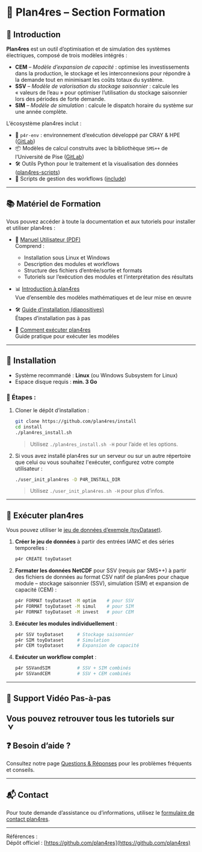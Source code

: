 # 🧰 Plan4res – Section Formation

## 📘 Introduction

**Plan4res** est un outil d’optimisation et de simulation des systèmes électriques, composé de trois modèles intégrés :

- **CEM** – *Modèle d’expansion de capacité* : optimise les investissements dans la production, le stockage et les interconnexions pour répondre à la demande tout en minimisant les coûts totaux du système.
- **SSV** – *Modèle de valorisation du stockage saisonnier* : calcule les « valeurs de l’eau » pour optimiser l’utilisation du stockage saisonnier lors des périodes de forte demande.
- **SIM** – *Modèle de simulation* : calcule le dispatch horaire du système sur une année complète.

L’écosystème plan4res inclut :
- 🔧 `p4r-env` : environnement d’exécution développé par CRAY & HPE ([GitLab](https://gitlab.com/cerl/plan4res/p4r-env))  
- 📦 Modèles de calcul construits avec la bibliothèque `SMS++` de l’Université de Pise ([GitLab](https://gitlab.com/smspp/smspp-project))  
- 🛠️ Outils Python pour le traitement et la visualisation des données ([plan4res-scripts](https://github.com/plan4res/plan4res-scripts))  
- 🔁 Scripts de gestion des workflows ([include](https://github.com/plan4res/include))  

---

## 📚 Matériel de Formation

Vous pouvez accéder à toute la documentation et aux tutoriels pour installer et utiliser plan4res :

- 📄 [Manuel Utilisateur (PDF)](https://github.com/plan4res/documentation/blob/main/plan4resUserManual.pdf)  
  Comprend :
  - Installation sous Linux et Windows
  - Description des modules et workflows
  - Structure des fichiers d’entrée/sortie et formats
  - Tutoriels sur l’exécution des modules et l’interprétation des résultats

- 📊 [Introduction à plan4res](https://github.com/OM4A-Training-Material/plan4res-Training-Material/blob/main/plan4resIntroduction.pdf)  
  Vue d’ensemble des modèles mathématiques et de leur mise en œuvre

- 🛠️ [Guide d’installation (diapositives)](https://github.com/OM4A-Training-Material/plan4res-Training-Material/blob/main/plan4resInstall.pdf)  
  Étapes d’installation pas à pas

- 🧪 [Comment exécuter plan4res](https://github.com/OM4A-Training-Material/plan4res-Training-Material/blob/main/plan4resRun.pdf)  
  Guide pratique pour exécuter les modèles

---

## 💾 Installation

- Système recommandé : **Linux** (ou Windows Subsystem for Linux)
- Espace disque requis : **min. 3 Go**

### 🔧 Étapes :
1. Cloner le dépôt d’installation :
   ```bash
   git clone https://github.com/plan4res/install
   cd install
   ./plan4res_install.sh
   ```
   > Utilisez `./plan4res_install.sh -H` pour l’aide et les options.

2. Si vous avez installé plan4res sur un serveur ou sur un autre répertoire que celui ou vous souhaitez l'exécuter, configurez votre compte utilisateur :
   ```bash
   ./user_init_plan4res -D P4R_INSTALL_DIR
   ```
   > Utilisez `./user_init_plan4res.sh -H` pour plus d’infos.

---

## 🚀 Exécuter plan4res

Vous pouvez utiliser le [jeu de données d’exemple (toyDataset)](https://github.com/plan4res/toyDataset).

1. **Créer le jeu de données** à partir des entrées IAMC et des séries temporelles :
   ```bash
   p4r CREATE toyDataset
   ```

2. **Formater les données NetCDF** pour SSV (requis par SMS++) à partir des fichiers de données au format CSV natif de plan4res pour chaque module – stockage saisonnier (SSV), simulation (SIM) et expansion de capacité (CEM) :
   ```bash
   p4r FORMAT toyDataset -M optim    # pour SSV
   p4r FORMAT toyDataset -M simul    # pour SIM
   p4r FORMAT toyDataset -M invest   # pour CEM
   ```

3. **Exécuter les modules individuellement** :
   ```bash
   p4r SSV toyDataset     # Stockage saisonnier
   p4r SIM toyDataset     # Simulation
   p4r CEM toyDataset     # Expansion de capacité
   ```

4. **Exécuter un workflow complet** :
   ```bash
   p4r SSVandSIM          # SSV + SIM combinés
   p4r SSVandCEM          # SSV + CEM combinés
   ```

---

## 🎥 Support Vidéo Pas-à-pas

Vous pouvez retrouver tous les tutoriels sur  
<a href="https://www.youtube.com/playlist?list=PLHN93NPePQ1IWXjwSWkLIyo6tAc0xT9Rd" target="_blank" style="text-decoration: none;">
  <img src="https://cdn.simpleicons.org/youtube/FF0000/16" alt="YouTube" height="16" style="vertical-align: text-bottom; margin-left: 4px;">
</a>
---

## ❓ Besoin d’aide ?

Consultez notre page [Questions & Réponses](docs/faq.md) pour les problèmes fréquents et conseils.

---

## 📬 Contact

Pour toute demande d’assistance ou d’informations, utilisez le [formulaire de contact plan4res](https://plan4res.github.io/contact/contact.html).

---

Références :  
Dépôt officiel : [https://github.com/plan4res](https://github.com/plan4res)
